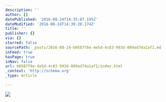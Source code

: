 ```yaml
---
description: ''
author: []
datePublished: '2016-08-24T14:35:07.195Z'
dateModified: '2016-08-24T14:30:20.174Z'
title: ''
publisher: {}
via: {}
starred: false
sourcePath: _posts/2016-08-24-60587f8e-4e5d-4c83-993d-009ad74a1af1.md
inFeed: true
hasPage: true
inNav: false
url: 60587f8e-4e5d-4c83-993d-009ad74a1af1/index.html
_context: 'http://schema.org'
_type: Article

---
```

![](https://the-grid-user-content.s3-us-west-2.amazonaws.com/eb19c68a-0a5e-42da-813d-bdfd83f45eb5.jpg)